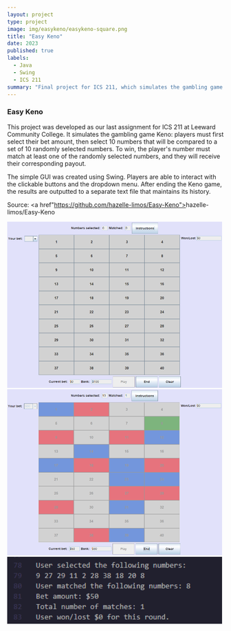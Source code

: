 ```yaml
---
layout: project
type: project
image: img/easykeno/easykeno-square.png
title: "Easy Keno"
date: 2023
published: true
labels:
  - Java
  - Swing
  - ICS 211
summary: "Final project for ICS 211, which simulates the gambling game Keno."
---
```


### Easy Keno

This project was developed as our last assignment for ICS 211 at Leeward Community College. It simulates the gambling game Keno: players must first select their bet amount, then select 10 numbers that will be compared to a set of 10 randomly selected numbers. To win, the player's number must match at least one of the randomly selected numbers, and they will receive their corresponding payout.

The simple GUI was created using Swing. Players are able to interact with the clickable buttons and the dropdown menu. After ending the Keno game, the results are outputted to a separate text file that maintains its history.

Source: <a href"https://github.com/hazelle-limos/Easy-Keno"><i class="large github icon "></i>hazelle-limos/Easy-Keno</a>

<div class="text-center p-4">
  <img width="500px" 
       src="../img/easykeno/easykeno-image-1.png" 
       class="img-thumbnail" >
  <img width="500px" 
       src="../img/easykeno/easykeno-image-2.png" 
       class="img-thumbnail" >
  <img width="500px" 
       src="../img/easykeno/easykeno-image-3.png" 
       class="img-thumbnail" >
</div>

